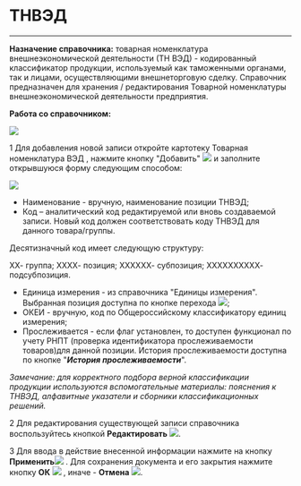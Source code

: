 ﻿# ТНВЭД
_ _ _ _ _

**Назначение справочника:** товарная номенклатура внешнеэкономической деятельности (ТН ВЭД) - кодированный классификатор продукции, используемый как таможенными органами, так и лицами, осуществляющими внешнеторговую сделку. Справочник предназначен для хранения / редактирования Товарной номенклатуры внешнеэкономической деятельности предприятия.

**Работа со справочником:**

![](topic:.НСИ.AddFiles.Screenshot_2444.jpg)

1 Для добавления новой записи откройте картотеку Товарная номенклатура ВЭД , нажмите кнопку "Добавить"  ![](topic:Com.AddFiles.Buttons.Btn_Add.png) и заполните открывшуюся форму следующим способом:

![](topic:.НСИ.AddFiles.Screenshot_2443.jpg)


* Наименование - вручную, наименование позиции ТНВЭД;
* Код – аналитический код редактируемой или вновь создаваемой записи. Новый код должен соответствовать коду ТНВЭД для данного товара/группы.

Десятизначный код имеет следующую структуру:

ХХ- группа;
ХХХХ- позиция;
ХХХХХХ- субпозиция;
ХХХХХХХХХХ- подсубпозиция.

* Единица измерения - из справочника "Единицы измерения". Выбранная позиция доступна по кнопке перехода ![](topic:Com.AddFiles.Buttons.Btn_go.png);
* ОКЕИ - вручную, код по Общероссийскому классификатору единиц измерения;
* Прослеживается - если флаг установлен, то доступен функционал по учету РНПТ (проверка идентификатора прослеживаемости товаров)для данной позиции. История прослеживаемости доступна по кнопке "***История прослеживаемости***".


*Замечание: для корректного подбора верной классификации продукции используются вспомогательные материалы: пояснения к ТНВЭД, алфавитные указатели и сборники классификационных решений.*

2 Для редактирования существующей записи справочника воспользуйтесь кнопкой **Редактировать**  ![](topic:Com.AddFiles.Buttons.Btn_Edit.png).

3 Для ввода в действие внесенной информации нажмите на кнопку **Применить**![](topic:Com.AddFiles.Buttons.Btn_OK.png) .
Для сохранения документа и его закрытия нажмите кнопку **ОК**  ![](topic:Com.AddFiles.Buttons.Btn_Post.png) , иначе  -  **Отмена** ![](topic:Com.AddFiles.Buttons.Btn_CloseCancel.png).
